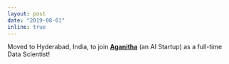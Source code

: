 ```yaml
---
layout: post
date: "2019-08-01"
inline: true
---
```



Moved to Hyderabad, India, to join [**Aganitha**](http://aganitha.ai/) (an AI Startup) as a full-time Data Scientist! 
